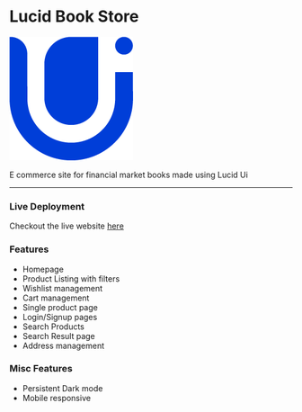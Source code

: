 # Lucid Book Store

![Lucid logo](lucid-book-store/public/images/lucid-logo.png)

E commerce site for financial market books made using Lucid Ui

   <hr>

### Live Deployment

Checkout the live website [here](https://lucid-bookstore.netlify.app/)

### Features
- Homepage
- Product Listing with filters
- Wishlist management
- Cart management
- Single product page
- Login/Signup pages
- Search Products
- Search Result page
- Address management

### Misc Features
- Persistent Dark mode
- Mobile responsive
